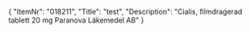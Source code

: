 {
  "ItemNr": "018211",
  "Title": "test",
  "Description": "Cialis, filmdragerad tablett 20 mg Paranova Läkemedel AB"
}